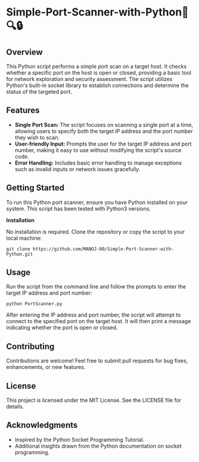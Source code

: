# Simple-Port-Scanner-with-Python🐍🔍🔒

## Overview

This Python script performs a simple port scan on a target host. It checks whether a specific port on the host is open or closed, providing a basic tool for network exploration and security assessment. The script utilizes Python's built-in socket library to establish connections and determine the status of the targeted port.

## Features

- **Single Port Scan:** The script focuses on scanning a single port at a time, allowing users to specify both the target IP address and the port number they wish to scan.
- **User-friendly Input:** Prompts the user for the target IP address and port number, making it easy to use without modifying the script's source code.
- **Error Handling:** Includes basic error handling to manage exceptions such as invalid inputs or network issues gracefully.

## Getting Started

To run this Python port scanner, ensure you have Python installed on your system. This script has been tested with Python3 versions.

**Installation**

No installation is required. Clone the repository or copy the script to your local machine:

```
git clone https://github.com/MANOJ-80/Simple-Port-Scanner-with-Python.git
```
## Usage

Run the script from the command line and follow the prompts to enter the target IP address and port number:

```
python PortScanner.py
```

After entering the IP address and port number, the script will attempt to connect to the specified port on the target host. It will then print a message indicating whether the port is open or closed.

## Contributing

Contributions are welcome! Feel free to submit pull requests for bug fixes, enhancements, or new features.

## License

This project is licensed under the MIT License. See the LICENSE file for details.

## Acknowledgments

- Inspired by the Python Socket Programming Tutorial.
- Additional insights drawn from the Python documentation on socket programming.


